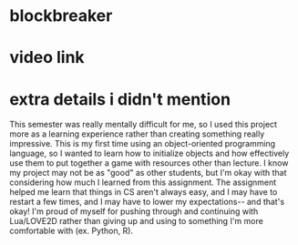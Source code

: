 # blockbreaker

# video link

# extra details i didn't mention
This semester was really mentally difficult for me, so I used this project more as a learning experience rather than creating something really impressive. This is my first time using an object-oriented programming language, so I wanted to learn how to initialize objects and how effectively use them to put together a game with resources other than lecture. I know my project may not be as "good" as other students, but I'm okay with that considering how much I learned from this assignment. The assignment helped me learn that things in CS aren't always easy, and I may have to restart a few times, and I may have to lower my expectations-- and that's okay! I'm proud of myself for pushing through and continuing with Lua/LOVE2D rather than giving up and using to something I'm more comfortable with (ex. Python, R).
